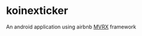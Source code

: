 # koinexticker
 An android application using airbnb [MVRX](https://github.com/airbnb/MvRx/wiki) framework
